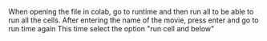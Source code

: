 When opening the file in colab, go to runtime and then run all to be able to run all the cells.
After entering the name of the movie, press enter and go to run time again
This time select the option "run cell and below"
